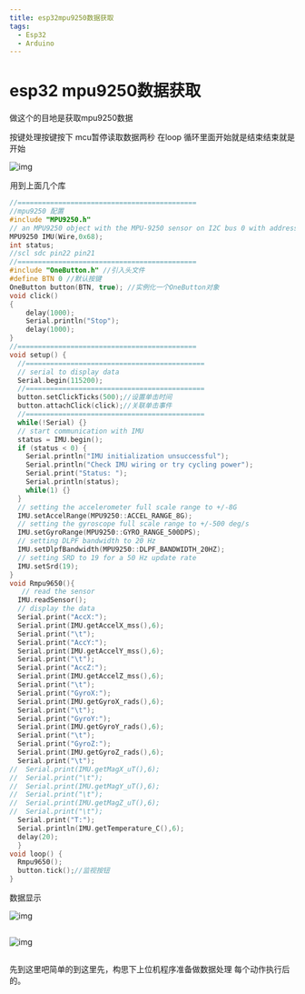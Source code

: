 ```yaml
---
title: esp32mpu9250数据获取
tags: 
  - Esp32
  - Arduino
---
```


# esp32 mpu9250数据获取

做这个的目地是获取mpu9250数据

按键处理按键按下 mcu暂停读取数据两秒 在loop 循环里面开始就是结束结束就是开始

![img](https://img-blog.csdnimg.cn/img_convert/4f0c06da4ad80e1dddb8c6ce3e1d8f8e.png)

![点击并拖拽以移动](data:image/gif;base64,R0lGODlhAQABAPABAP///wAAACH5BAEKAAAALAAAAAABAAEAAAICRAEAOw==)用到上面几个库

```C++
//============================================
//mpu9250 配置
#include "MPU9250.h"
// an MPU9250 object with the MPU-9250 sensor on I2C bus 0 with address 0x68
MPU9250 IMU(Wire,0x68);
int status;
//scl sdc pin22 pin21
//============================================
#include "OneButton.h" //引入头文件
#define BTN 0 //默认按键
OneButton button(BTN, true); //实例化一个OneButton对象
void click()
{    
    delay(1000); 
    Serial.println("Stop");
    delay(1000);    
}
//============================================
void setup() {
  //============================================
  // serial to display data
  Serial.begin(115200);
  //============================================
  button.setClickTicks(500);//设置单击时间
  button.attachClick(click);//关联单击事件
  //============================================
  while(!Serial) {}
  // start communication with IMU 
  status = IMU.begin();
  if (status < 0) {
    Serial.println("IMU initialization unsuccessful");
    Serial.println("Check IMU wiring or try cycling power");
    Serial.print("Status: ");
    Serial.println(status);
    while(1) {}
  }
  // setting the accelerometer full scale range to +/-8G 
  IMU.setAccelRange(MPU9250::ACCEL_RANGE_8G);
  // setting the gyroscope full scale range to +/-500 deg/s
  IMU.setGyroRange(MPU9250::GYRO_RANGE_500DPS);
  // setting DLPF bandwidth to 20 Hz
  IMU.setDlpfBandwidth(MPU9250::DLPF_BANDWIDTH_20HZ);
  // setting SRD to 19 for a 50 Hz update rate
  IMU.setSrd(19); 
}
void Rmpu9650(){
   // read the sensor
  IMU.readSensor();
  // display the data
  Serial.print("AccX:");
  Serial.print(IMU.getAccelX_mss(),6);
  Serial.print("\t");
  Serial.print("AccY:");
  Serial.print(IMU.getAccelY_mss(),6);
  Serial.print("\t");
  Serial.print("AccZ:");
  Serial.print(IMU.getAccelZ_mss(),6);
  Serial.print("\t");
  Serial.print("GyroX:");
  Serial.print(IMU.getGyroX_rads(),6);
  Serial.print("\t");
  Serial.print("GyroY:");
  Serial.print(IMU.getGyroY_rads(),6);
  Serial.print("\t");
  Serial.print("GyroZ:");
  Serial.print(IMU.getGyroZ_rads(),6);
  Serial.print("\t");
//  Serial.print(IMU.getMagX_uT(),6);
//  Serial.print("\t");
//  Serial.print(IMU.getMagY_uT(),6);
//  Serial.print("\t");
//  Serial.print(IMU.getMagZ_uT(),6);
//  Serial.print("\t");
  Serial.print("T:");
  Serial.println(IMU.getTemperature_C(),6);
  delay(20);
  }
void loop() {
  Rmpu9650();
  button.tick();//监视按钮
}
```

数据显示

![img](https://img-blog.csdnimg.cn/img_convert/73fd48cc0231c38e6b42d6a0ebf2d5ab.png)

![点击并拖拽以移动](data:image/gif;base64,R0lGODlhAQABAPABAP///wAAACH5BAEKAAAALAAAAAABAAEAAAICRAEAOw==)

![img](https://img-blog.csdnimg.cn/img_convert/c5c10d4ec224c7e69f2fa8d3a3942fa7.png)

![点击并拖拽以移动](data:image/gif;base64,R0lGODlhAQABAPABAP///wAAACH5BAEKAAAALAAAAAABAAEAAAICRAEAOw==)

先到这里吧简单的到这里先，构思下上位机程序准备做数据处理 每个动作执行后的。
